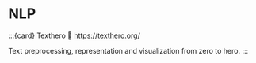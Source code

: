 # NLP

:::{card} Texthero
:link: https://texthero.org/

Text preprocessing, representation and visualization from zero to hero.
:::